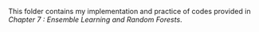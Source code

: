 This folder contains my implementation and practice of codes provided in *Chapter 7 : Ensemble Learning and Random Forests*.
